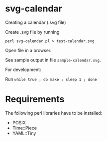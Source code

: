 # svg-calendar
Creating a calendar (.svg file)

Create .svg file by running

`perl svg-calendar.pl > test-calendar.svg`

Open file in a browser.

See sample output in file `sample-calendar.svg`.

For development:

Run `while true ; do make ; sleep 1 ; done`


Requirements
============

The following perl libraries have to be installed:

- POSIX
- Time::Piece
- YAML::Tiny
